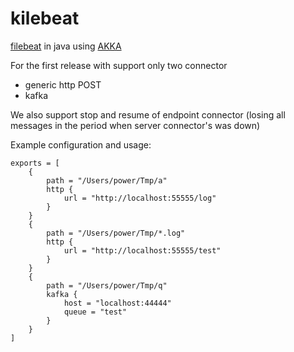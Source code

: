 # kilebeat
[filebeat](https://www.elastic.co/guide/en/beats/filebeat/current/filebeat-overview.html) in java using [AKKA](http://akka.io)

For the first release with support only two connector 
- generic http POST
- kafka 

We also support stop and resume of endpoint connector (losing all messages in the period when server connector's was down)

Example configuration and usage:
```
exports = [
    {
        path = "/Users/power/Tmp/a"
        http {
            url = "http://localhost:55555/log"
        }
    }
    {
        path = "/Users/power/Tmp/*.log"
        http {
            url = "http://localhost:55555/test"
        }
    }
    {
        path = "/Users/power/Tmp/q"
        kafka {
            host = "localhost:44444"
            queue = "test"
        }
    }
]
```
